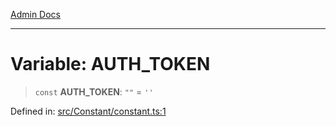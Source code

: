 [Admin Docs](/)

---

# Variable: AUTH_TOKEN

> `const` **AUTH_TOKEN**: `""` = `''`

Defined in: [src/Constant/constant.ts:1](https://github.com/PalisadoesFoundation/talawa-admin/blob/main/src/Constant/constant.ts#L1)
